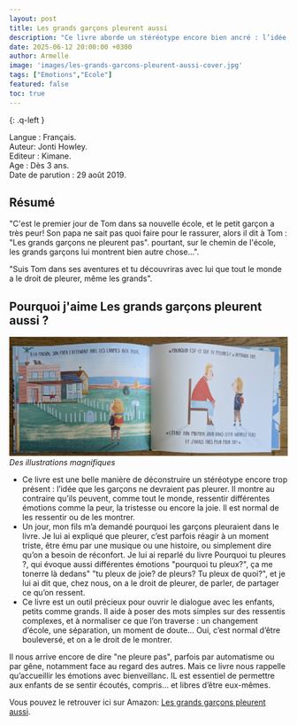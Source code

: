 ```yaml
---
layout: post
title: Les grands garçons pleurent aussi
description: "Ce livre aborde un stéréotype encore bien ancré : l’idée que les garçons ne devraient pas pleurer. Il rappelle avec douceur qu’un grand garçon peut ressentir différentes émotions comme la peur, la tristesse, la joie. C’est tout à fait normal de pleurer. Un message important que j’ai à cœur de transmettre à mes garçons."
date: 2025-06-12 20:00:00 +0300
author: Armelle
image: 'images/les-grands-garcons-pleurent-aussi-cover.jpg'
tags: ["Emotions","Ecole"]
featured: false
toc: true
---
```


{: .q-left }

Langue : Français.                    
Auteur:  Jonti Howley.  
Editeur : Kimane.              
Age : Dès 3 ans.                    
Date de parution : 29 août 2019.     

## Résumé

"C'est le premier jour de Tom dans sa nouvelle école, et le petit garçon a très peur! Son papa ne sait pas quoi faire pour le rassurer, alors il dit à Tom : "Les grands garçons ne pleurent pas". pourtant, sur le chemin de l'école, les grands garçons lui montrent bien autre chose...".

"Suis Tom dans ses aventures et tu découvriras avec lui que tout le monde a le droit de pleurer, même les grands".

## Pourquoi j'aime Les grands garçons pleurent aussi ?

![Des illustrations magnifiques](images/les-grands-garcons-pleurent-aussi-int.jpg)
*Des illustrations magnifiques*
- Ce livre est une belle manière de déconstruire un stéréotype encore trop présent : l’idée que les garçons ne devraient pas pleurer. Il montre au contraire qu’ils peuvent, comme tout le monde, ressentir différentes émotions comme la peur, la tristesse ou encore la joie. Il est normal de les ressentir ou de les montrer.
- Un jour, mon fils m’a demandé pourquoi les garçons pleuraient dans le livre. Je lui ai expliqué que pleurer, c’est parfois réagir à un moment triste, être ému par une musique ou une histoire, ou simplement dire qu’on a besoin de réconfort. Je lui ai reparlé du livre Pourquoi tu pleures ?, qui évoque aussi différentes émotions "pourquoi tu pleux?", ça me tonerre là dedans" "tu pleux de joie? de pleurs? Tu pleux de quoi?", et je lui ai dit que, chez nous, on a le droit de pleurer, de parler, de partager ce qu’on ressent.
- Ce livre est un outil précieux pour ouvrir le dialogue avec les enfants, petits comme grands. Il aide à poser des mots simples sur des ressentis complexes, et à normaliser ce que l’on traverse : un changement d’école, une séparation, un moment de doute… Oui, c’est normal d’être bouleversé, et on a le droit de le montrer.

Il nous arrive encore de dire "ne pleure pas", parfois par automatisme ou par gêne, notamment face au regard des autres. Mais ce livre nous rappelle qu’accueillir les émotions avec bienveillanc. IL est essentiel de permettre aux enfants de se sentir écoutés, compris… et libres d’être eux-mêmes.

Vous pouvez le retrouver ici sur Amazon: [Les grands garçons pleurent aussi](https://amzn.to/3IpOMUe). 